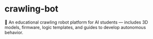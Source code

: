 # crawling-bot
🧠 An educational crawling robot platform for AI students — includes 3D models, firmware, logic templates, and guides to develop autonomous behavior.
